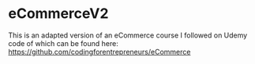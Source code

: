 # eCommerceV2
This is an adapted version of an eCommerce course I followed on Udemy
code of which can be found here: https://github.com/codingforentrepreneurs/eCommerce
